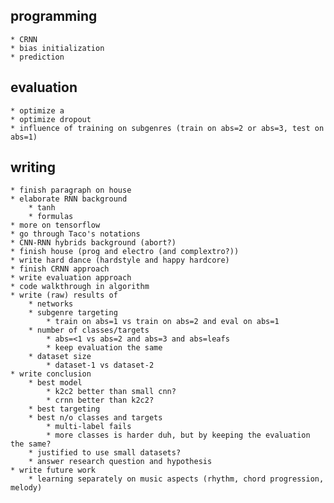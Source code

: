 ## programming
	* CRNN
	* bias initialization
	* prediction

## evaluation
	* optimize a
	* optimize dropout
	* influence of training on subgenres (train on abs=2 or abs=3, test on abs=1)

## writing
	* finish paragraph on house
	* elaborate RNN background
		* tanh
		* formulas
	* more on tensorflow
	* go through Taco's notations
	* CNN-RNN hybrids background (abort?)
	* finish house (prog and electro (and complextro?))
	* write hard dance (hardstyle and happy hardcore)
	* finish CRNN approach
	* write evaluation approach
	* code walkthrough in algorithm
	* write (raw) results of
		* networks
		* subgenre targeting
			* train on abs=1 vs train on abs=2 and eval on abs=1
		* number of classes/targets
			* abs=<1 vs abs=2 and abs=3 and abs=leafs
			* keep evaluation the same
		* dataset size
			* dataset-1 vs dataset-2
	* write conclusion
		* best model
			* k2c2 better than small cnn?
			* crnn better than k2c2?
		* best targeting
		* best n/o classes and targets
			* multi-label fails
			* more classes is harder duh, but by keeping the evaluation the same?
		* justified to use small datasets?
		* answer research question and hypothesis
	* write future work
		* learning separately on music aspects (rhythm, chord progression, melody)
